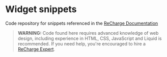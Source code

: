 # Widget snippets

Code repository for snippets referenced in the [ReCharge Documentation](https://github.com/SocalProofit/ReCharge-Docs/wiki)

> **WARNING:** Code found here requires advanced knowledge of web design, including experience in HTML, CSS, JavaScript and Liquid is recommended. If you need help, you're encouraged to hire a [ReCharge Expert](https://rechargepayments.com/experts).